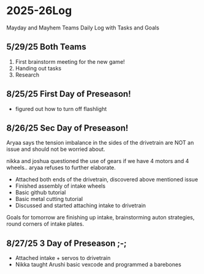 # 2025-26Log
Mayday and Mayhem Teams Daily Log with Tasks and Goals

## 5/29/25 Both Teams
1. First brainstorm meeting for the new game!
2. Handing out tasks
3. Research

## 8/25/25 First Day of Preseason!

- figured out how to turn off flashlight

## 8/26/25 Sec Day of Preseason!

Aryaa says the tension imbalance in the sides of the drivetrain are NOT an issue and should not be worried about. 

nikka and joshua questioned the use of gears if we have 4 motors and 4 wheels.. aryaa refuses to further elaborate.

- Attached both ends of the drivetrain, discovered above mentioned issue
- Finished assembly of intake wheels
- Basic github tutorial
- Basic metal cutting tutorial
- Discussed and started attaching intake to drivetrain

Goals for tomorrow are finishing up intake, brainstorming auton strategies, round corners of intake plates.

## 8/27/25 3 Day of Preseason ;-;
- Attached intake + servos to drivetrain
- Nikka taught Arushi basic vexcode and programmed a barebones 
